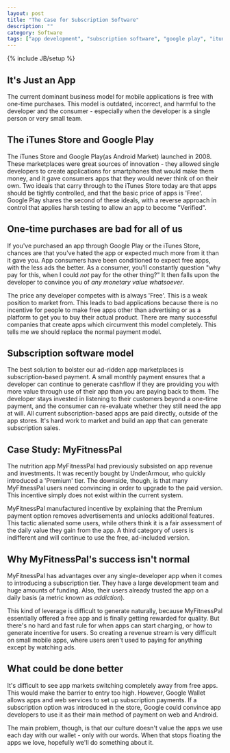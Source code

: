 ```yaml
---
layout: post
title: "The Case for Subscription Software"
description: ""
category: Software
tags: ["app development", "subscription software", "google play", "itunes"]
---
```

{% include JB/setup %}

## It's Just an App
The current dominant business model for mobile applications is free with one-time purchases. This model is outdated, incorrect, and harmful to the developer and the consumer - especially when the developer is a single person or very small team.

## The iTunes Store and Google Play
The iTunes Store and Google Play(as Android Market) launched in 2008. These marketplaces were great sources of innovation - they allowed single developers to create applications for smartphones that would make them money, and it gave consumers apps that they would never think of on their own. Two ideals that carry through to the iTunes Store today are that apps should be tightly controlled, and that the basic price of apps is 'Free'. Google Play shares the second of these ideals, with a reverse approach in control that applies harsh testing to allow an app to become "Verified".

## One-time purchases are bad for all of us
If you've purchased an app through Google Play or the iTunes Store, chances are that you've hated the app or expected much more from it than it gave you. App consumers have been conditioned to expect free apps, with the less ads the better. As a consumer, you'll constantly question "why pay for this, when I could *not* pay for the other thing?" It then falls upon the developer to convince you of *any monetary value whatsoever*.

The price any developer competes with is always 'Free'. This is a weak position to market from. This leads to bad applications because there is no incentive for people to make free apps other than advertising or as a platform to get you to buy their actual product. There are many successful companies that create apps which circumvent this model completely. This tells me we should replace the normal payment model.

## Subscription software model
The best solution to bolster our ad-ridden app marketplaces is subscription-based payment. A small monthly payment ensures that a developer can continue to generate cashflow if they are providing you with more value through use of their app than you are paying back to them. The developer stays invested in listening to their customers beyond a one-time payment, and the consumer can re-evaluate whether they still need the app at will. All current subscription-based apps are paid directly, outside of the app stores. It's hard work to market and build an app that can generate subscription sales.

## Case Study: MyFitnessPal
The nutrition app MyFitnessPal had previously subsisted on app revenue and investments. It was recently bought by UnderArmour, who quickly introduced a 'Premium' tier. The downside, though, is that many MyFitnessPal users need convincing in order to upgrade to the paid version. This incentive simply does not exist within the current system.

MyFitnessPal manufactured incentive by explaining that the Premium payment option removes advertisements and unlocks additional features. This tactic alienated some users, while others think it is a fair assessment of the daily value they gain from the app. A third category of users is indifferent and will continue to use the free, ad-included version.

## Why MyFitnessPal's success isn't normal
MyFitnessPal has advantages over any single-developer app when it comes to introducing a subscription tier. They have a large development team and huge amounts of funding. Also, their users already trusted the app on a daily basis (a metric known as *addiction*).

This kind of leverage is difficult to generate naturally, because MyFitnessPal essentially offered a free app and is finally getting rewarded for quality. But there's no hard and fast rule for when apps can start charging, or how to generate incentive for users. So creating a revenue stream is very difficult on small mobile apps, where users aren't used to paying for anything except by watching ads.

## What could be done better
It's difficult to see app markets switching completely away from free apps. This would make the barrier to entry too high. However, Google Wallet allows apps and web services to set up subscription payments. If a subscription option was introduced in the store, Google could convince app developers to use it as their main method of payment on web and Android.

The main problem, though, is that our culture doesn't value the apps we use each day with our wallet - only with our words. When that stops floating the apps we love, hopefully we'll do something about it.
